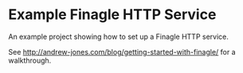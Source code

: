 # Example Finagle HTTP Service

An example project showing how to set up a Finagle HTTP service.

See http://andrew-jones.com/blog/getting-started-with-finagle/ for a walkthrough.

